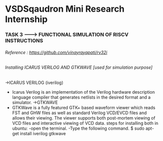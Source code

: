 # VSDSqaudron Mini Research Internship
### TASK 3 ---> FUNCTIONAL SIMULATION OF RISCV INSTRUCTIONS
###### Reference : https://github.com/vinayrayapati/rv32i
###### Installing ICARUS VERILOG AND GTKWAVE [used for simulation purpose]
->ICARUS VERILOG (iverilog)
 - Icarus Verilog is an implementation of the Verilog hardware description language compiler that generates netlists in the desired format and a simulator.
->GTKWAVE
 - GTKWave is a fully featured GTK+ based waveform viewer which reads FST and GHW files as well as standard Verilog VCD/EVCD files and allows their viewing. The viewer supports both post-mortem viewing of VCD files and interactive viewing of VCD data.
steps for installing both in ubuntu:
-open the terminal.
-Type the following command.
$ sudo apt-get install iverilog gtkwave
